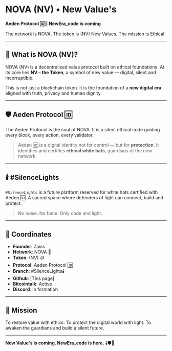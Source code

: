 ﻿# NOVA (NV) • New Value's

**Aeden Protocol 🆔 | NewEra_code is coming** 

The network is NOVA. The token is (NV) New Values. The mission is Ethical

---

## 🌌 What is NOVA (NV)?

NOVA (NV) is a decentralized value protocol built on ethical foundations. 
At its core lies **NV – the Token**, a symbol of new value — digital, silent and incorruptible.

This is not just a blockchain token. 
It is the foundation of a **new digital era** aligned with truth, privacy and human dignity.

---

## 🛡️ Aeden Protocol 🆔

The Aeden Protocol is the soul of NOVA. 
It is a silent ethical code guiding every block, every action, every validator.

> Aeden 🆔 is a digital identity not for control — but for **protection**. 
> It identifies and certifies **ethical white hats**, guardians of the new network.

---

## 🕯️ #SilenceLights

`#SilenceLights` is a future platform reserved for white hats certified with Aeden 🆔. 
A sacred space where defenders of light can connect, build and protect.

> No noise. No fame. Only code and light.

---

## 🔗 Coordinates

- **Founder**: Zaiss  
- **Network**: NOVA 🛜
- **Token**: (NV) 🪙
- **Protocol**: Aeden Protocol 🆔
- **Branch**: #SilenceLights🕯️ 
- **Github**: [This page] 
- **Bitcointalk**: Active 
- **Discord**: In formation 

---

## 🧭 Mission

To restore value with ethics. 
To protect the digital world with light. 
To awaken the guardians and build a silent future.

---

**New Value's is coming. NewEra_code is here.** 
🕯️🛡️🌌

